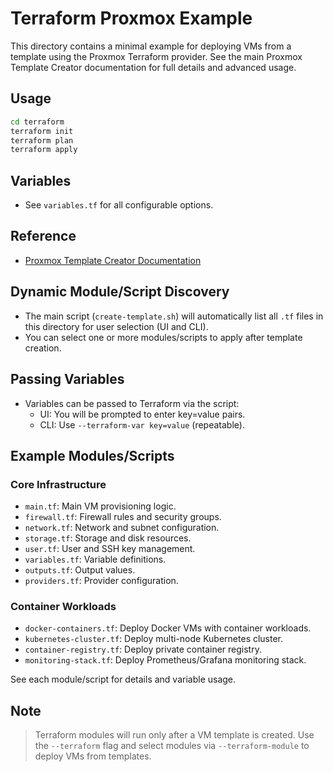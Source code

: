 # Terraform Proxmox Example

This directory contains a minimal example for deploying VMs from a template using the Proxmox Terraform provider. See the main Proxmox Template Creator documentation for full details and advanced usage.

## Usage

```sh
cd terraform
terraform init
terraform plan
terraform apply
```

## Variables

- See `variables.tf` for all configurable options.

## Reference

- [Proxmox Template Creator Documentation](../proxmox/README-create-template.md)

## Dynamic Module/Script Discovery

- The main script (`create-template.sh`) will automatically list all `.tf` files in this directory for user selection (UI and CLI).
- You can select one or more modules/scripts to apply after template creation.

## Passing Variables

- Variables can be passed to Terraform via the script:
  - UI: You will be prompted to enter key=value pairs.
  - CLI: Use `--terraform-var key=value` (repeatable).

## Example Modules/Scripts

### Core Infrastructure

- `main.tf`: Main VM provisioning logic.
- `firewall.tf`: Firewall rules and security groups.
- `network.tf`: Network and subnet configuration.
- `storage.tf`: Storage and disk resources.
- `user.tf`: User and SSH key management.
- `variables.tf`: Variable definitions.
- `outputs.tf`: Output values.
- `providers.tf`: Provider configuration.

### Container Workloads

- `docker-containers.tf`: Deploy Docker VMs with container workloads.
- `kubernetes-cluster.tf`: Deploy multi-node Kubernetes cluster.
- `container-registry.tf`: Deploy private container registry.
- `monitoring-stack.tf`: Deploy Prometheus/Grafana monitoring stack.

See each module/script for details and variable usage.

## Note

> Terraform modules will run only after a VM template is created. Use the `--terraform` flag and select modules via `--terraform-module` to deploy VMs from templates.
